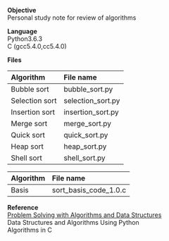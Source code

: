 **Objective**  
Personal study note for review of algorithms

**Language**  
Python3.6.3  
C (gcc5.4.0,cc5.4.0)  

**Files**  

| Algorithm  | File name   |
|:-----------|:------------|
|Bubble sort   | bubble_sort.py    | 
|Selection sort| selection_sort.py | 
|Insertion sort| insertion_sort.py |
|Merge sort    | merge_sort.py     |
|Quick sort    | quick_sort.py     |  
|Heap sort     | heap_sort.py      |
|Shell sort    | shell_sort.py     |


| Algorithm  | File name   |
|:-----------|:------------|
| Basis      |sort_basis_code_1.0.c|  


**Reference**  
[Problem Solving with Algorithms and Data Structures](http://interactivepython.org/runestone/static/pythonds/index.html)  
Data Structures and Algorithms Using Python  
Algorithms in C  

